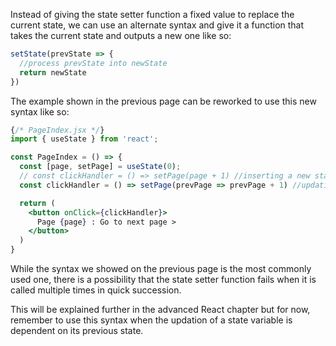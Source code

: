 Instead of giving the state setter function a fixed value to replace the current state, we can use an alternate syntax and give it a function that takes the current state and outputs a new one like so:

```jsx
setState(prevState => {
  //process prevState into newState
  return newState
})
```

The example shown in the previous page can be reworked to use this new syntax like so:

```jsx
{/* PageIndex.jsx */}
import { useState } from 'react';

const PageIndex = () => {
  const [page, setPage] = useState(0);
  // const clickHandler = () => setPage(page + 1) //inserting a new state
  const clickHandler = () => setPage(prevPage => prevPage + 1) //updating using previous state

  return (
    <button onClick={clickHandler}>
      Page {page} : Go to next page >
    </button>
  )
}
```

While the syntax we showed on the previous page is the most commonly used one, there is a possibility that the state setter function fails when it is called multiple times in quick succession.

This will be explained further in the advanced React chapter but for now, remember to use this syntax when the updation of a state variable is dependent on its previous state.